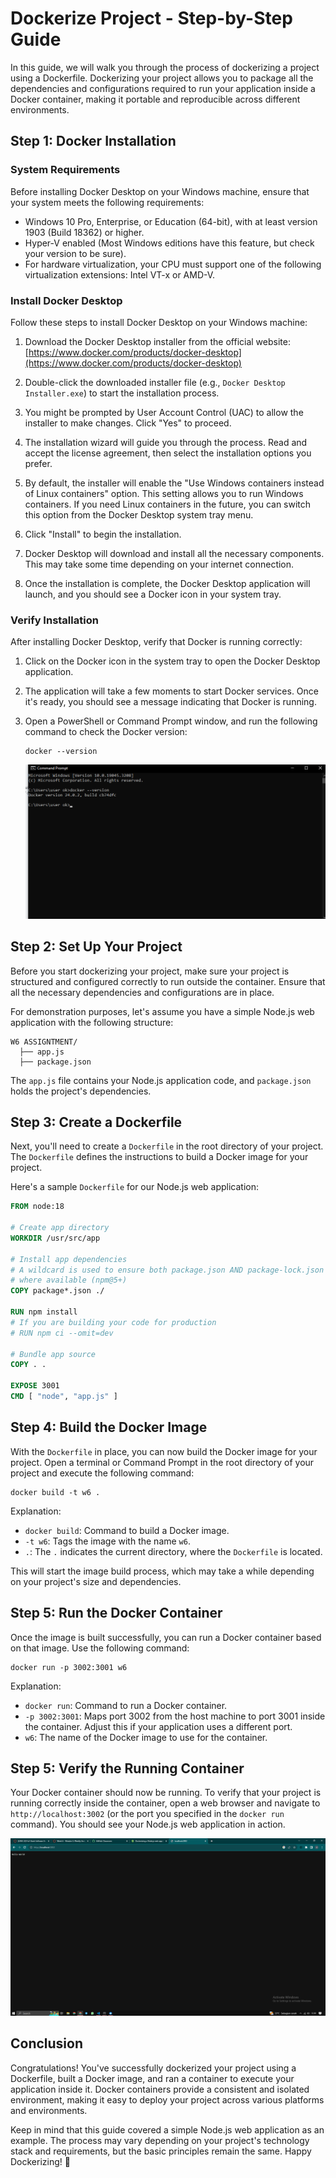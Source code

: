 # Dockerize Project - Step-by-Step Guide

In this guide, we will walk you through the process of dockerizing a project using a Dockerfile. Dockerizing your project allows you to package all the dependencies and configurations required to run your application inside a Docker container, making it portable and reproducible across different environments.

## Step 1: Docker Installation

### System Requirements

Before installing Docker Desktop on your Windows machine, ensure that your system meets the following requirements:

- Windows 10 Pro, Enterprise, or Education (64-bit), with at least version 1903 (Build 18362) or higher.
- Hyper-V enabled (Most Windows editions have this feature, but check your version to be sure).
- For hardware virtualization, your CPU must support one of the following virtualization extensions: Intel VT-x or AMD-V.

### Install Docker Desktop

Follow these steps to install Docker Desktop on your Windows machine:

1. Download the Docker Desktop installer from the official website: [https://www.docker.com/products/docker-desktop](https://www.docker.com/products/docker-desktop)

2. Double-click the downloaded installer file (e.g., `Docker Desktop Installer.exe`) to start the installation process.

3. You might be prompted by User Account Control (UAC) to allow the installer to make changes. Click "Yes" to proceed.

4. The installation wizard will guide you through the process. Read and accept the license agreement, then select the installation options you prefer.

5. By default, the installer will enable the "Use Windows containers instead of Linux containers" option. This setting allows you to run Windows containers. If you need Linux containers in the future, you can switch this option from the Docker Desktop system tray menu.

6. Click "Install" to begin the installation.

7. Docker Desktop will download and install all the necessary components. This may take some time depending on your internet connection.

8. Once the installation is complete, the Docker Desktop application will launch, and you should see a Docker icon in your system tray.

### Verify Installation

After installing Docker Desktop, verify that Docker is running correctly:

1. Click on the Docker icon in the system tray to open the Docker Desktop application.

2. The application will take a few moments to start Docker services. Once it's ready, you should see a message indicating that Docker is running.

3. Open a PowerShell or Command Prompt window, and run the following command to check the Docker version:

   ```
   docker --version
   ```

   ![ss version](/readme-images/vers.png)

## Step 2: Set Up Your Project

Before you start dockerizing your project, make sure your project is structured and configured correctly to run outside the container. Ensure that all the necessary dependencies and configurations are in place.

For demonstration purposes, let's assume you have a simple Node.js web application with the following structure:

```
W6 ASSIGNTMENT/
  ├── app.js
  ├── package.json
```

The `app.js` file contains your Node.js application code, and `package.json` holds the project's dependencies.

## Step 3: Create a Dockerfile

Next, you'll need to create a `Dockerfile` in the root directory of your project. The `Dockerfile` defines the instructions to build a Docker image for your project.

Here's a sample `Dockerfile` for our Node.js web application:

```Dockerfile
FROM node:18

# Create app directory
WORKDIR /usr/src/app

# Install app dependencies
# A wildcard is used to ensure both package.json AND package-lock.json are copied
# where available (npm@5+)
COPY package*.json ./

RUN npm install
# If you are building your code for production
# RUN npm ci --omit=dev

# Bundle app source
COPY . .

EXPOSE 3001
CMD [ "node", "app.js" ]
```

## Step 4: Build the Docker Image

With the `Dockerfile` in place, you can now build the Docker image for your project. Open a terminal or Command Prompt in the root directory of your project and execute the following command:

```
docker build -t w6 .
```

Explanation:

- `docker build`: Command to build a Docker image.
- `-t w6`: Tags the image with the name `w6`.
- `.`: The `.` indicates the current directory, where the `Dockerfile` is located.

This will start the image build process, which may take a while depending on your project's size and dependencies.

## Step 5: Run the Docker Container

Once the image is built successfully, you can run a Docker container based on that image. Use the following command:

```
docker run -p 3002:3001 w6
```

Explanation:

- `docker run`: Command to run a Docker container.
- `-p 3002:3001`: Maps port 3002 from the host machine to port 3001 inside the container. Adjust this if your application uses a different port.
- `w6`: The name of the Docker image to use for the container.

## Step 5: Verify the Running Container

Your Docker container should now be running. To verify that your project is running correctly inside the container, open a web browser and navigate to `http://localhost:3002` (or the port you specified in the `docker run` command). You should see your Node.js web application in action.

![ss local](/readme-images/running.png)

## Conclusion

Congratulations! You've successfully dockerized your project using a Dockerfile, built a Docker image, and ran a container to execute your application inside it. Docker containers provide a consistent and isolated environment, making it easy to deploy your project across various platforms and environments.

Keep in mind that this guide covered a simple Node.js web application as an example. The process may vary depending on your project's technology stack and requirements, but the basic principles remain the same. Happy Dockerizing! 🐳
